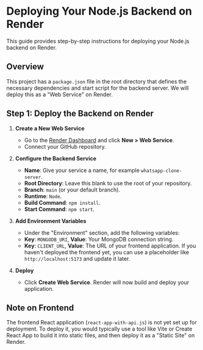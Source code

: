 # Deploying Your Node.js Backend on Render

This guide provides step-by-step instructions for deploying your Node.js backend on Render.

## Overview

This project has a `package.json` file in the root directory that defines the necessary dependencies and start script for the backend server. We will deploy this as a "Web Service" on Render.

## Step 1: Deploy the Backend on Render

1.  **Create a New Web Service**
    - Go to the [Render Dashboard](https://dashboard.render.com/) and click **New > Web Service**.
    - Connect your GitHub repository.

2.  **Configure the Backend Service**
    - **Name**: Give your service a name, for example `whatsapp-clone-server`.
    - **Root Directory**: Leave this blank to use the root of your repository.
    - **Branch**: `main` (or your default branch).
    - **Runtime**: `Node`.
    - **Build Command**: `npm install`.
    - **Start Command**: `npm start`.

3.  **Add Environment Variables**
    - Under the "Environment" section, add the following variables:
    - **Key**: `MONGODB_URI`, **Value**: Your MongoDB connection string.
    - **Key**: `CLIENT_URL`, **Value**: The URL of your frontend application. If you haven't deployed the frontend yet, you can use a placeholder like `http://localhost:5173` and update it later.

4.  **Deploy**
    - Click **Create Web Service**. Render will now build and deploy your application.

## Note on Frontend

The frontend React application (`react-app-with-api.js`) is not yet set up for deployment. To deploy it, you would typically use a tool like Vite or Create React App to build it into static files, and then deploy it as a "Static Site" on Render.
